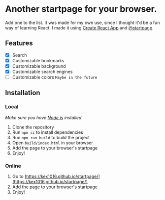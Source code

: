 # Another startpage for your browser.
Add one to the list. It was made for my own use, since I thought it'd be a fun way of learning React. I made it using [Create React App](https://create-react-app.dev/) and [@startpage](https://prettycoffee.github.io/startpage/#/start).

## Features

- [x] Search
- [x] Customizable bookmarks
- [x] Customizable background
- [x] Customizable search engines
- [ ] Customizable colors `Maybe in the future`

## Installation

### Local

*Make sure you have [Node.js](https://nodejs.org/en/) installed.*
1. Clone the repository
2. Run `npm ci` to install dependencies
3. Run `npm run build` to build the project
4. Open `build/index.html` in your browser
5. Add the page to your browser's startpage
6. Enjoy!

### Online

1. Go to [https://kex1016.github.io/startpage/](https://kex1016.github.io/startpage/)
2. Add the page to your browser's startpage
3. Enjoy!
